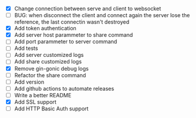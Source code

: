 
- [x] Change connection between serve and client to websocket
- [ ] BUG: when disconnect the client and connect again the server lose the reference, the last connectin wasn't destroyed 
- [x] Add token authentication
- [x] Add server host parammeter to share command
- [ ] Add port parammeter to server command
- [ ] Add tests
- [ ] Add server customized logs
- [ ] Add share customized logs
- [x] Remove gin-gonic debug logs
- [ ] Refactor the share command
- [ ] Add version
- [ ] Add github actions to automate releases
- [ ] Write a better README
- [x] Add SSL support
- [ ] Add HTTP Basic Auth support